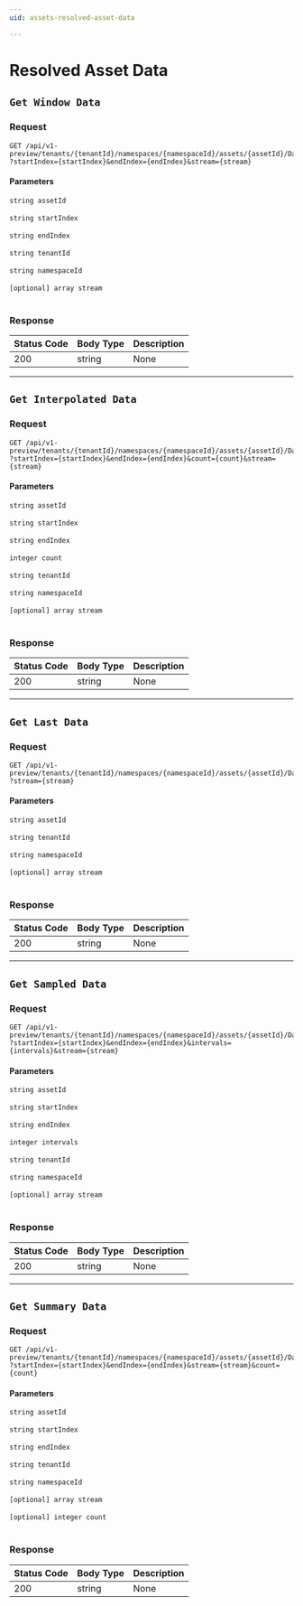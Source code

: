 ```yaml
---
uid: assets-resolved-asset-data

---
```


# Resolved Asset Data

## `Get Window Data`

<a id="opIdResolvedAssetData_Get Window Data"></a>

### Request
```text 
GET /api/v1-preview/tenants/{tenantId}/namespaces/{namespaceId}/assets/{assetId}/Data
?startIndex={startIndex}&endIndex={endIndex}&stream={stream}
```

#### Parameters

`string assetId`
<br/><br/>`string startIndex`
<br/><br/>`string endIndex`
<br/><br/>`string tenantId`
<br/><br/>`string namespaceId`
<br/><br/>
`[optional] array stream`
<br/><br/>

### Response

|Status Code|Body Type|Description|
|---|---|---|
|200|string|None|

---

## `Get Interpolated Data`

<a id="opIdResolvedAssetData_Get Interpolated Data"></a>

### Request
```text 
GET /api/v1-preview/tenants/{tenantId}/namespaces/{namespaceId}/assets/{assetId}/Data/Interpolated
?startIndex={startIndex}&endIndex={endIndex}&count={count}&stream={stream}
```

#### Parameters

`string assetId`
<br/><br/>`string startIndex`
<br/><br/>`string endIndex`
<br/><br/>`integer count`
<br/><br/>`string tenantId`
<br/><br/>`string namespaceId`
<br/><br/>
`[optional] array stream`
<br/><br/>

### Response

|Status Code|Body Type|Description|
|---|---|---|
|200|string|None|

---

## `Get Last Data`

<a id="opIdResolvedAssetData_Get Last Data"></a>

### Request
```text 
GET /api/v1-preview/tenants/{tenantId}/namespaces/{namespaceId}/assets/{assetId}/Data/Last
?stream={stream}
```

#### Parameters

`string assetId`
<br/><br/>`string tenantId`
<br/><br/>`string namespaceId`
<br/><br/>
`[optional] array stream`
<br/><br/>

### Response

|Status Code|Body Type|Description|
|---|---|---|
|200|string|None|

---

## `Get Sampled Data`

<a id="opIdResolvedAssetData_Get Sampled Data"></a>

### Request
```text 
GET /api/v1-preview/tenants/{tenantId}/namespaces/{namespaceId}/assets/{assetId}/Data/Sampled
?startIndex={startIndex}&endIndex={endIndex}&intervals={intervals}&stream={stream}
```

#### Parameters

`string assetId`
<br/><br/>`string startIndex`
<br/><br/>`string endIndex`
<br/><br/>`integer intervals`
<br/><br/>`string tenantId`
<br/><br/>`string namespaceId`
<br/><br/>
`[optional] array stream`
<br/><br/>

### Response

|Status Code|Body Type|Description|
|---|---|---|
|200|string|None|

---

## `Get Summary Data`

<a id="opIdResolvedAssetData_Get Summary Data"></a>

### Request
```text 
GET /api/v1-preview/tenants/{tenantId}/namespaces/{namespaceId}/assets/{assetId}/Data/Summaries
?startIndex={startIndex}&endIndex={endIndex}&stream={stream}&count={count}
```

#### Parameters

`string assetId`
<br/><br/>`string startIndex`
<br/><br/>`string endIndex`
<br/><br/>`string tenantId`
<br/><br/>`string namespaceId`
<br/><br/>
`[optional] array stream`
<br/><br/>`[optional] integer count`
<br/><br/>

### Response

|Status Code|Body Type|Description|
|---|---|---|
|200|string|None|

